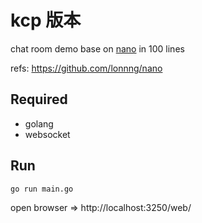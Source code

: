 # kcp 版本

chat room demo base on [nano](https://github.com/lonnng/nano) in 100 lines

refs: https://github.com/lonnng/nano

## Required

- golang
- websocket

## Run

```
go run main.go
```

open browser => http://localhost:3250/web/